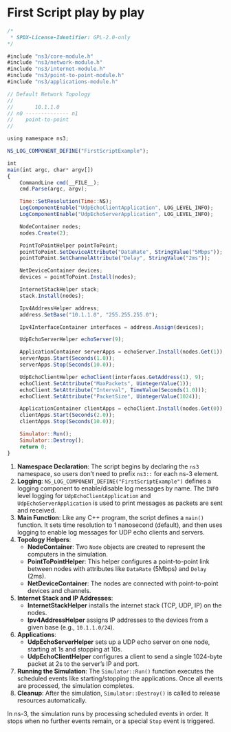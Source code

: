 # First Script play by play

```jsx
/*
 * SPDX-License-Identifier: GPL-2.0-only
*/

#include "ns3/core-module.h"
#include "ns3/network-module.h"
#include "ns3/internet-module.h"
#include "ns3/point-to-point-module.h"
#include "ns3/applications-module.h"

// Default Network Topology
//
//       10.1.1.0
// n0 -------------- n1
//    point-to-point
//

using namespace ns3;

NS_LOG_COMPONENT_DEFINE("FirstScriptExample");

int
main(int argc, char* argv[])
{
    CommandLine cmd(__FILE__);
    cmd.Parse(argc, argv);

    Time::SetResolution(Time::NS);
    LogComponentEnable("UdpEchoClientApplication", LOG_LEVEL_INFO);
    LogComponentEnable("UdpEchoServerApplication", LOG_LEVEL_INFO);

    NodeContainer nodes;
    nodes.Create(2);

    PointToPointHelper pointToPoint;
    pointToPoint.SetDeviceAttribute("DataRate", StringValue("5Mbps"));
    pointToPoint.SetChannelAttribute("Delay", StringValue("2ms"));

    NetDeviceContainer devices;
    devices = pointToPoint.Install(nodes);

    InternetStackHelper stack;
    stack.Install(nodes);

    Ipv4AddressHelper address;
    address.SetBase("10.1.1.0", "255.255.255.0");

    Ipv4InterfaceContainer interfaces = address.Assign(devices);

    UdpEchoServerHelper echoServer(9);

    ApplicationContainer serverApps = echoServer.Install(nodes.Get(1));
    serverApps.Start(Seconds(1.0));
    serverApps.Stop(Seconds(10.0));

    UdpEchoClientHelper echoClient(interfaces.GetAddress(1), 9);
    echoClient.SetAttribute("MaxPackets", UintegerValue(1));
    echoClient.SetAttribute("Interval", TimeValue(Seconds(1.0)));
    echoClient.SetAttribute("PacketSize", UintegerValue(1024));

    ApplicationContainer clientApps = echoClient.Install(nodes.Get(0));
    clientApps.Start(Seconds(2.0));
    clientApps.Stop(Seconds(10.0));

    Simulator::Run();
    Simulator::Destroy();
    return 0;
}
```

1. **Namespace Declaration**: The script begins by declaring the `ns3` namespace, so users don’t need to prefix `ns3::` for each ns-3 element.
2. **Logging**: `NS_LOG_COMPONENT_DEFINE("FirstScriptExample")` defines a logging component to enable/disable log messages by name. The `INFO` level logging for `UdpEchoClientApplication` and `UdpEchoServerApplication` is used to print messages as packets are sent and received.
3. **Main Function**: Like any C++ program, the script defines a `main()` function. It sets time resolution to 1 nanosecond (default), and then uses logging to enable log messages for UDP echo clients and servers.
4. **Topology Helpers**:
    - **NodeContainer**: Two `Node` objects are created to represent the computers in the simulation.
    - **PointToPointHelper**: This helper configures a point-to-point link between nodes with attributes like `DataRate` (5Mbps) and `Delay` (2ms).
    - **NetDeviceContainer**: The nodes are connected with point-to-point devices and channels.
5. **Internet Stack and IP Addresses**:
    - **InternetStackHelper** installs the internet stack (TCP, UDP, IP) on the nodes.
    - **Ipv4AddressHelper** assigns IP addresses to the devices from a given base (e.g., `10.1.1.0/24`).
6. **Applications**:
    - **UdpEchoServerHelper** sets up a UDP echo server on one node, starting at 1s and stopping at 10s.
    - **UdpEchoClientHelper** configures a client to send a single 1024-byte packet at 2s to the server’s IP and port.
7. **Running the Simulation**: The `Simulator::Run()` function executes the scheduled events like starting/stopping the applications. Once all events are processed, the simulation completes.
8. **Cleanup**: After the simulation, `Simulator::Destroy()` is called to release resources automatically.

In ns-3, the simulation runs by processing scheduled events in order. It stops when no further events remain, or a special `Stop` event is triggered.